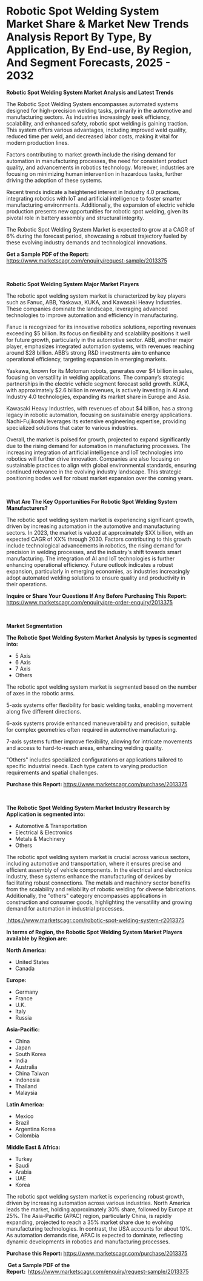 <p><h1>Robotic Spot Welding System Market Share & Market New Trends Analysis Report By Type, By Application, By End-use, By Region, And Segment Forecasts, 2025 - 2032</h1></p><p><strong>Robotic Spot Welding System Market Analysis and Latest Trends</strong></p>
<p><p>The Robotic Spot Welding System encompasses automated systems designed for high-precision welding tasks, primarily in the automotive and manufacturing sectors. As industries increasingly seek efficiency, scalability, and enhanced safety, robotic spot welding is gaining traction. This system offers various advantages, including improved weld quality, reduced time per weld, and decreased labor costs, making it vital for modern production lines.</p><p>Factors contributing to market growth include the rising demand for automation in manufacturing processes, the need for consistent product quality, and advancements in robotics technology. Moreover, industries are focusing on minimizing human intervention in hazardous tasks, further driving the adoption of these systems. </p><p>Recent trends indicate a heightened interest in Industry 4.0 practices, integrating robotics with IoT and artificial intelligence to foster smarter manufacturing environments. Additionally, the expansion of electric vehicle production presents new opportunities for robotic spot welding, given its pivotal role in battery assembly and structural integrity.</p><p>The Robotic Spot Welding System Market is expected to grow at a CAGR of 6% during the forecast period, showcasing a robust trajectory fueled by these evolving industry demands and technological innovations.</p></p>
<p><strong>Get a Sample PDF of the Report:&nbsp;</strong> <a href="https://www.marketscagr.com/enquiry/request-sample/2013375?utm_campaign=3529&utm_medium=2&utm_source=Github&utm_content=ia&utm_term=12042025&utm_id=robotic-spot-welding-system">https://www.marketscagr.com/enquiry/request-sample/2013375</a></p>
<p>&nbsp;</p>
<p><strong>Robotic Spot Welding System Major Market Players</strong></p>
<p><p>The robotic spot welding system market is characterized by key players such as Fanuc, ABB, Yaskawa, KUKA, and Kawasaki Heavy Industries. These companies dominate the landscape, leveraging advanced technologies to improve automation and efficiency in manufacturing.</p><p>Fanuc is recognized for its innovative robotics solutions, reporting revenues exceeding $5 billion. Its focus on flexibility and scalability positions it well for future growth, particularly in the automotive sector. ABB, another major player, emphasizes integrated automation systems, with revenues reaching around $28 billion. ABB’s strong R&D investments aim to enhance operational efficiency, targeting expansion in emerging markets.</p><p>Yaskawa, known for its Motoman robots, generates over $4 billion in sales, focusing on versatility in welding applications. The company’s strategic partnerships in the electric vehicle segment forecast solid growth. KUKA, with approximately $2.6 billion in revenues, is actively investing in AI and Industry 4.0 technologies, expanding its market share in Europe and Asia.</p><p>Kawasaki Heavy Industries, with revenues of about $4 billion, has a strong legacy in robotic automation, focusing on sustainable energy applications. Nachi-Fujikoshi leverages its extensive engineering expertise, providing specialized solutions that cater to various industries.</p><p>Overall, the market is poised for growth, projected to expand significantly due to the rising demand for automation in manufacturing processes. The increasing integration of artificial intelligence and IoT technologies into robotics will further drive innovation. Companies are also focusing on sustainable practices to align with global environmental standards, ensuring continued relevance in the evolving industry landscape. This strategic positioning bodes well for robust market expansion over the coming years.</p></p>
<p>&nbsp;</p>
<p><strong>What Are The Key Opportunities For Robotic Spot Welding System Manufacturers?</strong></p>
<p><p>The robotic spot welding system market is experiencing significant growth, driven by increasing automation in the automotive and manufacturing sectors. In 2023, the market is valued at approximately $XX billion, with an expected CAGR of XX% through 2030. Factors contributing to this growth include technological advancements in robotics, the rising demand for precision in welding processes, and the industry's shift towards smart manufacturing. The integration of AI and IoT technologies is further enhancing operational efficiency. Future outlook indicates a robust expansion, particularly in emerging economies, as industries increasingly adopt automated welding solutions to ensure quality and productivity in their operations.</p></p>
<p><strong>Inquire or Share Your Questions If Any Before Purchasing This Report:</strong> <a href="https://www.marketscagr.com/enquiry/pre-order-enquiry/2013375?utm_campaign=3529&utm_medium=2&utm_source=Github&utm_content=ia&utm_term=12042025&utm_id=robotic-spot-welding-system">https://www.marketscagr.com/enquiry/pre-order-enquiry/2013375</a></p>
<p>&nbsp;</p>
<p><strong>Market Segmentation</strong></p>
<p><strong>The Robotic Spot Welding System Market Analysis by types is segmented into:</strong></p>
<p><ul><li>5 Axis</li><li>6 Axis</li><li>7 Axis</li><li>Others</li></ul></p>
<p><p>The robotic spot welding system market is segmented based on the number of axes in the robotic arms. </p><p>5-axis systems offer flexibility for basic welding tasks, enabling movement along five different directions. </p><p>6-axis systems provide enhanced maneuverability and precision, suitable for complex geometries often required in automotive manufacturing. </p><p>7-axis systems further improve flexibility, allowing for intricate movements and access to hard-to-reach areas, enhancing welding quality. </p><p>"Others" includes specialized configurations or applications tailored to specific industrial needs. Each type caters to varying production requirements and spatial challenges.</p></p>
<p><strong>Purchase this Report:&nbsp;</strong><a href="https://www.marketscagr.com/purchase/2013375?utm_campaign=3529&utm_medium=2&utm_source=Github&utm_content=ia&utm_term=12042025&utm_id=robotic-spot-welding-system">https://www.marketscagr.com/purchase/2013375</a></p>
<p>&nbsp;</p>
<p><strong>The Robotic Spot Welding System Market Industry Research by Application is segmented into:</strong></p>
<p><ul><li>Automotive & Transportation</li><li>Electrical & Electronics</li><li>Metals & Machinery</li><li>Others</li></ul></p>
<p><p>The robotic spot welding system market is crucial across various sectors, including automotive and transportation, where it ensures precise and efficient assembly of vehicle components. In the electrical and electronics industry, these systems enhance the manufacturing of devices by facilitating robust connections. The metals and machinery sector benefits from the scalability and reliability of robotic welding for diverse fabrications. Additionally, the "others" category encompasses applications in construction and consumer goods, highlighting the versatility and growing demand for automation in industrial processes.</p></p>
<p><a href="https://www.marketscagr.com/robotic-spot-welding-system-r2013375?utm_campaign=3529&utm_medium=2&utm_source=Github&utm_content=ia&utm_term=12042025&utm_id=robotic-spot-welding-system">&nbsp;https://www.marketscagr.com/robotic-spot-welding-system-r2013375</a></p>
<p><strong>In terms of Region, the Robotic Spot Welding System Market Players available by Region are:</strong></p>
<p>
    <p> <strong> North America: </strong>
        <ul>
            <li>United States</li>
            <li>Canada</li>
        </ul>
        </p> 
    <p> <strong> Europe: </strong>
        <ul>
            <li>Germany</li>
            <li>France</li>
            <li>U.K.</li>
            <li>Italy</li>
            <li>Russia</li>
        </ul>
        </p> 
    <p> <strong> Asia-Pacific: </strong>
        <ul>
            <li>China</li>
            <li>Japan</li>
            <li>South Korea</li>
            <li>India</li>
            <li>Australia</li>
            <li>China Taiwan</li>
            <li>Indonesia</li>
            <li>Thailand</li>
            <li>Malaysia</li>
        </ul>
        </p> 
    <p> <strong> Latin America: </strong>
        <ul>
            <li>Mexico</li>
            <li>Brazil</li>
            <li>Argentina Korea</li>
            <li>Colombia</li>
        </ul>
        </p> 
    <p> <strong> Middle East & Africa: </strong>
        <ul>
            <li>Turkey</li>
            <li>Saudi</li>
            <li>Arabia</li>
            <li>UAE</li>
            <li>Korea</li>
        </ul>
    </p>
    </p>
<p><p>The robotic spot welding system market is experiencing robust growth, driven by increasing automation across various industries. North America leads the market, holding approximately 30% share, followed by Europe at 25%. The Asia-Pacific (APAC) region, particularly China, is rapidly expanding, projected to reach a 35% market share due to evolving manufacturing technologies. In contrast, the USA accounts for about 10%. As automation demands rise, APAC is expected to dominate, reflecting dynamic developments in robotics and manufacturing processes.</p></p>
<p><strong>Purchase this Report: </strong><a href="https://www.marketscagr.com/purchase/2013375?utm_campaign=3529&utm_medium=2&utm_source=Github&utm_content=ia&utm_term=12042025&utm_id=robotic-spot-welding-system">https://www.marketscagr.com/purchase/2013375</a></p>
<p>&nbsp;<strong>Get a Sample PDF of the Report:&nbsp;&nbsp;</strong><a href="https://www.marketscagr.com/enquiry/request-sample/2013375?utm_campaign=3529&utm_medium=2&utm_source=Github&utm_content=ia&utm_term=12042025&utm_id=robotic-spot-welding-system">https://www.marketscagr.com/enquiry/request-sample/2013375</a></p>
<p><strong></strong></p>
<p><p></p><p></p><p></p></p>